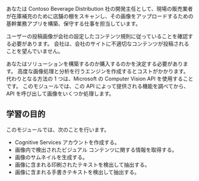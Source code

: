 あなたは Contoso Beverage Distribution 社の開発主任として、現場の販売業者が在庫補充のために店舗の棚をスキャンし、その画像をアップロードするための基幹業務アプリを構築、保守する仕事を担当しています。

ユーザーの投稿画像が会社の設定したコンテンツ規則に従っていることを確認する必要があります。 会社は、会社のサイトに不適切なコンテンツが投稿されることを望んでいません。 

あなたはソリューションを構築するのか購入するのかを決定する必要があります。 高度な画像処理と分析を行うエンジンを作成するとコストがかかります。 代わりとなる方法の 1 つは、Microsoft の Computer Vision API を使用することです。 このモジュールでは、この API によって提供される機能を調べてから、API を呼び出して画像をいくつか処理します。 

## <a name="learning-objectives"></a>学習の目的

このモジュールでは、次のことを行います。

- Cognitive Services アカウントを作成する。
- 画像内で検出されたビジュアル コンテンツに関する情報を取得する。
- 画像のサムネイルを生成する。
- 画像に含まれる印刷されたテキストを検出して抽出する。
- 画像に含まれる手書きテキストを検出して抽出する。